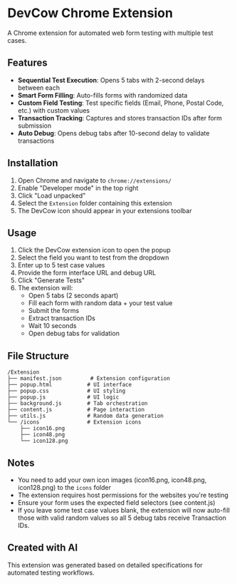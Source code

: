 # DevCow Chrome Extension

A Chrome extension for automated web form testing with multiple test cases.

## Features

- **Sequential Test Execution**: Opens 5 tabs with 2-second delays between each
- **Smart Form Filling**: Auto-fills forms with randomized data
- **Custom Field Testing**: Test specific fields (Email, Phone, Postal Code, etc.) with custom values
- **Transaction Tracking**: Captures and stores transaction IDs after form submission
- **Auto Debug**: Opens debug tabs after 10-second delay to validate transactions

## Installation

1. Open Chrome and navigate to `chrome://extensions/`
2. Enable "Developer mode" in the top right
3. Click "Load unpacked"
4. Select the `Extension` folder containing this extension
5. The DevCow icon should appear in your extensions toolbar

## Usage

1. Click the DevCow extension icon to open the popup
2. Select the field you want to test from the dropdown
3. Enter up to 5 test case values
4. Provide the form interface URL and debug URL
5. Click "Generate Tests"
6. The extension will:
   - Open 5 tabs (2 seconds apart)
   - Fill each form with random data + your test value
   - Submit the forms
   - Extract transaction IDs
   - Wait 10 seconds
   - Open debug tabs for validation

## File Structure

```
/Extension
├── manifest.json         # Extension configuration
├── popup.html           # UI interface
├── popup.css            # UI styling
├── popup.js             # UI logic
├── background.js        # Tab orchestration
├── content.js           # Page interaction
├── utils.js             # Random data generation
└── /icons               # Extension icons
    ├── icon16.png
    ├── icon48.png
    └── icon128.png
```

## Notes

- You need to add your own icon images (icon16.png, icon48.png, icon128.png) to the `icons` folder
- The extension requires host permissions for the websites you're testing
- Ensure your form uses the expected field selectors (see content.js)
- If you leave some test case values blank, the extension will now auto-fill those with valid random values so all 5 debug tabs receive Transaction IDs.

## Created with AI
This extension was generated based on detailed specifications for automated testing workflows.
